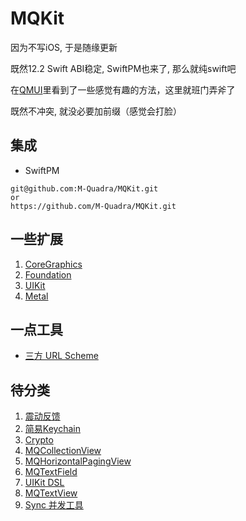 # MQKit

因为不写iOS, 于是随缘更新

既然12.2 Swift ABI稳定, SwiftPM也来了, 那么就纯swift吧

在[QMUI](https://github.com/Tencent/QMUI_iOS)里看到了一些感觉有趣的方法，这里就班门弄斧了

既然不冲突, 就没必要加前缀（感觉会打脸）



## 集成

- SwiftPM

```
git@github.com:M-Quadra/MQKit.git
or
https://github.com/M-Quadra/MQKit.git
```



## 一些扩展

1. [CoreGraphics](./Document/Extension/CoreGraphics.md)
2. [Foundation](Document/Extension/Foundation/Foundation.md)
3. [UIKit](Document/Extension/UIKit/UIKit.md)
4. [Metal](Document/Extension/Metal/Metal.md)



## 一点工具

- [三方 URL Scheme](./Document/Util/ThirdScheme.md)



## 待分类

1. [震动反馈](Document/Other/MQTaptic.md)
2. [简易Keychain](Document/Other/MQKeychain.md)
3. [Crypto](Document/Other/MQCrypto.md)
4. [MQCollectionView](Document/MQ_Class.md)
6. [MQHorizontalPagingView](Document/MQ_Class.md)
7. [MQTextField](Document/Other/MQTextField.md)
8. [UIKit DSL](./Document/Other/UIKit_DSL.md)
9. [MQTextView](./Document/Other/MQTextView.md)
10. [Sync 并发工具](./Document/Other/Sync.md)


